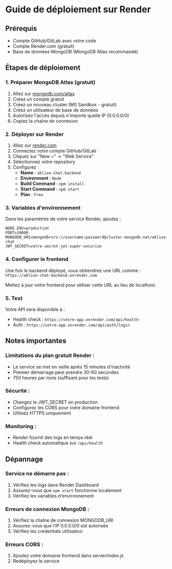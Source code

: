 # Guide de déploiement sur Render

## Prérequis
- Compte GitHub/GitLab avec votre code
- Compte Render.com (gratuit)
- Base de données MongoDB (MongoDB Atlas recommandé)

## Étapes de déploiement

### 1. Préparer MongoDB Atlas (gratuit)
1. Allez sur [mongodb.com/atlas](https://mongodb.com/atlas)
2. Créez un compte gratuit
3. Créez un nouveau cluster (M0 Sandbox - gratuit)
4. Créez un utilisateur de base de données
5. Autorisez l'accès depuis n'importe quelle IP (0.0.0.0/0)
6. Copiez la chaîne de connexion

### 2. Déployer sur Render
1. Allez sur [render.com](https://render.com)
2. Connectez votre compte GitHub/GitLab
3. Cliquez sur "New +" → "Web Service"
4. Sélectionnez votre repository
5. Configurez :
   - **Name** : `aklive-chat-backend`
   - **Environment** : `Node`
   - **Build Command** : `npm install`
   - **Start Command** : `npm start`
   - **Plan** : `Free`

### 3. Variables d'environnement
Dans les paramètres de votre service Render, ajoutez :

```
NODE_ENV=production
PORT=10000
MONGODB_URI=mongodb+srv://username:password@cluster.mongodb.net/aklive-chat
JWT_SECRET=votre-secret-jwt-super-securise
```

### 4. Configurer le frontend
Une fois le backend déployé, vous obtiendrez une URL comme :
`https://aklive-chat-backend.onrender.com`

Mettez à jour votre frontend pour utiliser cette URL au lieu de localhost.

### 5. Test
Votre API sera disponible à :
- Health check : `https://votre-app.onrender.com/api/health`
- Auth : `https://votre-app.onrender.com/api/auth/login`

## Notes importantes

### Limitations du plan gratuit Render :
- Le service se met en veille après 15 minutes d'inactivité
- Premier démarrage peut prendre 30-60 secondes
- 750 heures par mois (suffisant pour les tests)

### Sécurité :
- Changez le JWT_SECRET en production
- Configurez les CORS pour votre domaine frontend
- Utilisez HTTPS uniquement

### Monitoring :
- Render fournit des logs en temps réel
- Health check automatique sur `/api/health`

## Dépannage

### Service ne démarre pas :
1. Vérifiez les logs dans Render Dashboard
2. Assurez-vous que `npm start` fonctionne localement
3. Vérifiez les variables d'environnement

### Erreurs de connexion MongoDB :
1. Vérifiez la chaîne de connexion MONGODB_URI
2. Assurez-vous que l'IP 0.0.0.0/0 est autorisée
3. Vérifiez les credentials utilisateur

### Erreurs CORS :
1. Ajoutez votre domaine frontend dans server/index.js
2. Redéployez le service